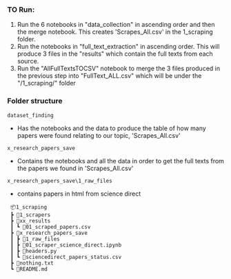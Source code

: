 ### TO Run:
1) Run the 6 notebooks in "data_collection" in ascending order and then the merge notebook. This creates 'Scrapes_All.csv' in the 1_scraping folder.
2) Run the notebooks in "full_text_extraction" in ascending order. This will produce 3 files in the "results" which contain the full texts from each source.
3) Run the "AllFullTextsTOCSV" notebook to merge the 3 files produced in the previous step into "FullText_ALL.csv" which will be under the "/1_scraping/" folder





### Folder structure

`dataset_finding`
- Has the notebooks and the data to produce the table of how many papers were found relating to our topic, 'Scrapes_All.csv'

`x_research_papers_save`
- Contains the notebooks and all the data in order to get the full texts from the papers we found in 'Scrapes_All.csv'

 `x_research_papers_save\1_raw_files`
 - contains papers in html from science direct


```
 📦1_scraping
 ┣ 📂1_scrapers
 ┣ 📂xx_results
 ┃ ┗ 📜01_scraped_papers.csv
 ┣ 📂x_research_papers_save
 ┃ ┣ 📂1_raw_files
 ┃ ┣ 📜01_scraper_science_direct.ipynb
 ┃ ┣ 📜headers.py
 ┃ ┗ 📜sciencedirect_papers_status.csv
 ┣ 📜nothing.txt
 ┗ 📜README.md
```

